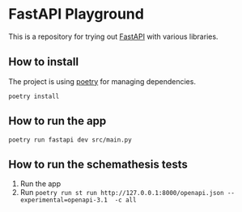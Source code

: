 # FastAPI Playground

This is a repository for trying out [FastAPI](https://fastapi.tiangolo.com/) with various libraries.

## How to install

The project is using [poetry](https://python-poetry.org/) for managing dependencies. 

`poetry install`

## How to run the app

`poetry run fastapi dev src/main.py`

## How to run the schemathesis tests

1. Run the app 
2. Run `poetry run st run http://127.0.0.1:8000/openapi.json --experimental=openapi-3.1  -c all`


